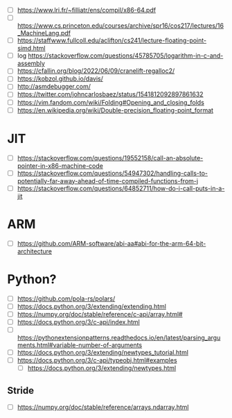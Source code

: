 - [ ] https://www.lri.fr/~filliatr/ens/compil/x86-64.pdf
- [ ] https://www.cs.princeton.edu/courses/archive/spr16/cos217/lectures/16_MachineLang.pdf
- [ ] https://staffwww.fullcoll.edu/aclifton/cs241/lecture-floating-point-simd.html
- [ ] log https://stackoverflow.com/questions/45785705/logarithm-in-c-and-assembly
- [ ] https://cfallin.org/blog/2022/06/09/cranelift-regalloc2/
- [ ] https://kobzol.github.io/davis/
- [ ] http://asmdebugger.com/
- [ ] https://twitter.com/johncarlosbaez/status/1541812092897861632
- [ ] https://vim.fandom.com/wiki/Folding#Opening_and_closing_folds
- [ ] https://en.wikipedia.org/wiki/Double-precision_floating-point_format

# JIT
- [ ] https://stackoverflow.com/questions/19552158/call-an-absolute-pointer-in-x86-machine-code
- [ ] https://stackoverflow.com/questions/54947302/handling-calls-to-potentially-far-away-ahead-of-time-compiled-functions-from-j
- [ ] https://stackoverflow.com/questions/64852711/how-do-i-call-puts-in-a-jit

# ARM
- [ ] https://github.com/ARM-software/abi-aa#abi-for-the-arm-64-bit-architecture

# Python?
- [ ] https://github.com/pola-rs/polars/
- [ ] https://docs.python.org/3/extending/extending.html
- [ ] https://numpy.org/doc/stable/reference/c-api/array.html#
- [ ] https://docs.python.org/3/c-api/index.html
- [ ] https://pythonextensionpatterns.readthedocs.io/en/latest/parsing_arguments.html#variable-number-of-arguments
- [ ] https://docs.python.org/3/extending/newtypes_tutorial.html
- [ ] https://docs.python.org/3/c-api/typeobj.html#examples
  - [ ] https://docs.python.org/3/extending/newtypes.html
## Stride
- [ ] https://numpy.org/doc/stable/reference/arrays.ndarray.html
